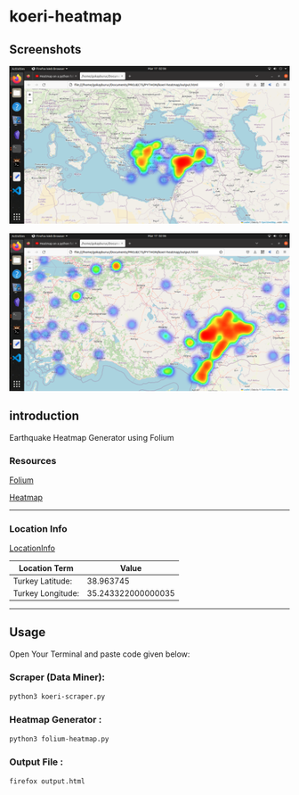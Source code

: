 # koeri-heatmap

## Screenshots

![View1](img/1.png)

![View2](img/2.png)


## introduction

Earthquake Heatmap Generator using Folium

### Resources 

[Folium](https://python-visualization.github.io/folium/index.html)

[Heatmap](https://python-visualization.github.io/folium/plugins.html?highlight=heatmap#folium.plugins.HeatMap)

---------------------------------------

### Location Info 

[LocationInfo](https://www.distancesto.com/coordinates/tr/turkey-latitude-longitude/history/3603.html)

| Location Term | Value |
|--------------| ------| 
Turkey Latitude:  |	38.963745
Turkey Longitude: |	35.243322000000035

---------------------------------------

## Usage 

Open Your Terminal and paste code given below:


### Scraper (Data Miner):

```bash
python3 koeri-scraper.py
```
### Heatmap Generator : 

```bash 
python3 folium-heatmap.py
```

### Output File : 

```bash 
firefox output.html
```